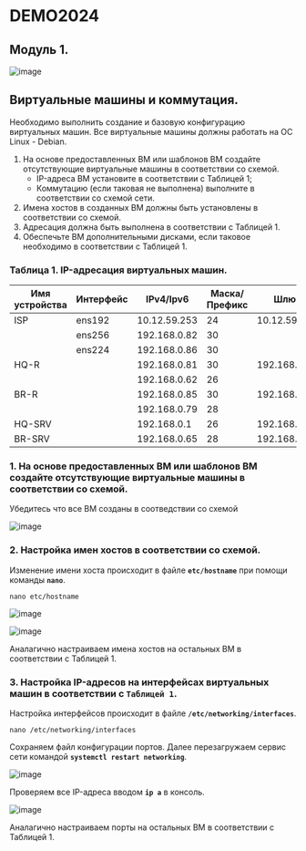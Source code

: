 # DEMO2024
## Модуль 1.
![image](https://github.com/idkwhtiwant/demo24/assets/105741255/684be58e-0e2d-48fb-859e-b9369e5c4853)

## Виртуальные машины и коммутация.
Необходимо выполнить создание и базовую конфигурацию виртуальных машин. Все виртуальные машины должны работать на OC Linux - Debian.

1. На основе предоставленных ВМ или шаблонов ВМ создайте отсутствующие виртуальные машины в соответствии со схемой.
      - IP-адреса ВМ установите в соответствии с Таблицей 1;
      - Коммутацию (если таковая не выполнена) выполните в соответствии со схемой сети.
2. Имена хостов в созданных ВМ должны быть установлены в соответствии со схемой.
3. Адресация должна быть выполнена в соответствии с Таблицей 1.
4. Обеспечьте ВМ дополнительными дисками, если таковое необходимо в соответствии с Таблицей 1.

### Таблица 1. IP-адресация виртуальных машин.
| Имя устройства |  Интерфейс  |  IPv4/Ipv6   | Маска/Префикс |     Шлюз     |
| -------------- | ----------- | ------------ | ------------- | ------------ |
| ISP            | ens192      | 10.12.59.253 | 24            | 10.12.59.254 |
|                | ens256      | 192.168.0.82 | 30            |              |
|                | ens224      | 192.168.0.86 | 30            |              |
| HQ-R           |             | 192.168.0.81 | 30            | 192.168.0.82 |
|                |             | 192.168.0.62 | 26            |              |
| BR-R           |             | 192.168.0.85 | 30            | 192.168.0.86 |
|                |             | 192.168.0.79 | 28            |              |
| HQ-SRV         |             | 192.168.0.1  | 26            | 192.168.0.62 |
| BR-SRV         |             | 192.168.0.65 | 28            | 192.168.0.79 |

### 1. На основе предоставленных ВМ или шаблонов ВМ создайте отсутствующие виртуальные машины в соответствии со схемой.
Убедитесь что все ВМ созданы в соотведствии со схемой

![image](https://github.com/idkwhtiwant/demo24/assets/105741255/c498229f-89b2-4c77-9b5b-90b9330be044)


### 2. Настройка имен хостов в соответствии со схемой.
Изменение имени хоста происходит в файле **`etc/hostname`** при помощи команды **`nano`**.
```
nano etc/hostname
```
![image](https://github.com/idkwhtiwant/demo24/assets/105741255/d0f5f7bc-413a-49ac-bd6c-2c98529ac285)

![image](https://github.com/idkwhtiwant/demo24/assets/105741255/56aaeec9-868b-4146-93e6-795baf0fcfdd)

Аналагично настраиваем имена хостов на остальных ВМ в соответствии с Таблицей 1.

### 3. Настройка IP-адресов на интерфейсах виртуальных машин в соответствии с **`Таблицей 1`**.
Настройка интерфейсов происходит в файле **`/etc/networking/interfaces`**. 
```
nano /etc/networking/interfaces
```
Сохраняем файл конфигурации портов. Далее перезагружаем сервис сети командой **`systemctl restart networking`**.

![image](https://github.com/idkwhtiwant/demo24/assets/105741255/512b05f1-0503-4216-93ea-e1ac660bb26b)

Проверяем все IP-адреса вводом **`ip a`** в консоль.

![image](https://github.com/idkwhtiwant/demo24/assets/105741255/0421831f-5ede-41bb-b053-4de2985705ad)

Аналагично настраиваем порты на остальных ВМ в соответствии с Таблицей 1.

